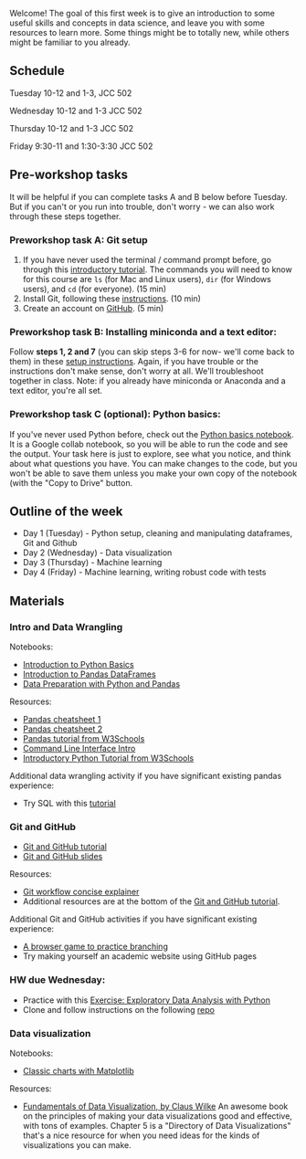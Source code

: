 

Welcome! The goal of this first week is to give an introduction to some useful skills and concepts in data science, and leave you with some resources to learn more. Some things might be to totally new, while others might be familiar to you already.

## Schedule

Tuesday 10-12 and 1-3, JCC 502

Wednesday 10-12 and 1-3 JCC 502

Thursday 10-12 and 1-3 JCC 502

Friday 9:30-11 and 1:30-3:30 JCC 502

## Pre-workshop tasks

It will be helpful if you can complete tasks A and B below before Tuesday. But if you can't or you run into trouble, don't worry - we can also work through these steps together.

### Preworkshop task A: Git setup

1. If you have never used the terminal / command prompt before, go through this [introductory tutorial](https://tutorial.djangogirls.org/en/intro_to_command_line/). The commands you will need to know for this course are `ls` (for Mac and Linux users), `dir` (for Windows users), and `cd` (for everyone). (15 min)
2. Install Git, following these [instructions](https://karink520.github.io/git-and-github-intro/install_git.html). (10 min)
3. Create an account on [GitHub](https://github.com). (5 min)

### Preworkshop task B: Installing miniconda and a text editor:

Follow **steps 1, 2 and 7** (you can skip steps 3-6 for now- we'll come back to them) in these [setup instructions](https://karinknudson.com/python_setup.pdf). Again, if you have trouble or the instructions don't make sense, don't worry at all. We'll troubleshoot together in class. Note: if you already have miniconda or Anaconda and a text editor, you're all set.

### Preworkshop task C (optional): Python basics:

If you've never used Python before, check out the [Python basics notebook](https://colab.research.google.com/drive/1-xnnJtSNYMwsizsR0q2Wc8Ys_jNt6srR). It is a Google collab notebook, so you will be able to run the code and see the output. Your task here is just to explore, see what you notice, and think about what questions you have. You can make changes to the code, but you won't be able to save them unless you make your own copy of the notebook (with the "Copy to Drive" button.

## Outline of the week

- Day 1 (Tuesday) - Python setup, cleaning and manipulating dataframes, Git and Github
- Day 2 (Wednesday) - Data visualization
- Day 3 (Thursday) - Machine learning
- Day 4 (Friday) - Machine learning, writing robust code with tests

## Materials

### Intro and Data Wrangling

Notebooks:

- [Introduction to Python Basics](https://colab.research.google.com/drive/1-xnnJtSNYMwsizsR0q2Wc8Ys_jNt6srR)
- [Introduction to Pandas DataFrames](https://colab.research.google.com/drive/1LoMojpmzeu8dxX6Uc6Wt9ky-MYy0ttq0)
- [Data Preparation with Python and Pandas](https://colab.research.google.com/drive/1YjYPxfbRPBlLT8w5wHpsDY2667EYeU4U)

Resources:

- [Pandas cheatsheet 1](https://drive.google.com/file/d/1UHK8wtWbADvHKXFC937IS6MTnlSZC_zB/view)
- [Pandas cheatsheet 2](https://pandas.pydata.org/Pandas_Cheat_Sheet.pdf)
- [Pandas tutorial from W3Schools](https://www.w3schools.com/python/pandas/default.asp)
- [Command Line Interface Intro](https://www.w3schools.com/whatis/whatis_cli.asp)
- [Introductory Python Tutorial from W3Schools](https://www.w3schools.com/python/python_variables.asp)

Additional data wrangling activity if you have significant existing pandas experience:
 - Try SQL with this [tutorial](https://www.w3schools.com/sql/)

### Git and GitHub

- [Git and GitHub tutorial](https://karink520.github.io/git-and-github-intro/git_workshop.html)
- [Git and GitHub slides](https://karink520.github.io/git-and-github-intro/git_workshop_slides.pdf)

Resources:
- [Git workflow concise explainer](https://karinknudson.com/git_workflow.html)
- Additional resources are at the bottom of the [Git and GitHub tutorial](https://karink520.github.io/git-and-github-intro/git_workshop.html).

Additional Git and GitHub activities if you have significant existing experience:
- [A browser game to practice branching](https://learngitbranching.js.org/)
- Try making yourself an academic website using GitHub pages

### HW due Wednesday:
- Practice with this [Exercise: Exploratory Data Analysis with Python](https://colab.research.google.com/drive/1CAP_k6HF88O-19wngS_5x2KN7Sfiwypo)
- Clone and follow instructions on the following [repo](https://github.com/merterden98/intros)

### Data visualization

Notebooks:
- [Classic charts with Matplotlib](https://colab.research.google.com/drive/1BymAOKBf1arAYSLvpytrT0GetZK0zyLu)

Resources:
- [Fundamentals of Data Visualization, by Claus Wilke](https://clauswilke.com/dataviz/) An awesome book on the principles of making your data visualizations good and effective, with tons of examples. Chapter 5 is a "Directory of Data Visualizations" that's a nice resource for when you need ideas for the kinds of visualizations you can make.
